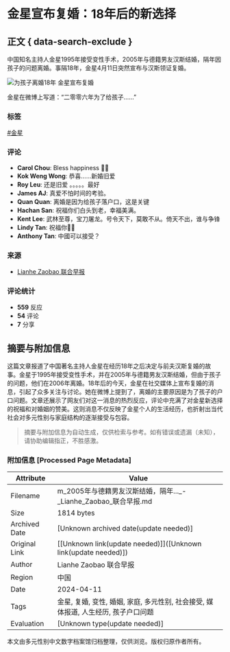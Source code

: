 # 金星宣布复婚：18年后的新选择

## 正文 { data-search-exclude }


中国知名主持人金星1995年接受变性手术，2005年与德籍男友汉斯结婚，隔年因孩子的问题离婚。事隔18年，金星4月11日突然宣布与汉斯领证复婚。

![为孩子离婚18年 金星宣布复婚](https://external-sjc3-1.xx.fbcdn.net/emg1/v/t13/2258647001537279410?url=https%3A%2F%2Fstatic.zaobao.com.sg%2Fs3fs-public%2Fstyles%2Farticle_large_crop%2Fpublic%2Farticles%2F2024%2F04%2F11%2Fjinxing2.jpg%3FVersionId%3DXBUcTP1puRmfpoStEyF41ljb5SmMTrwk%26itok%3DLxq9Yu89&fb_obo=1&utld=zaobao.com.sg&stp=c0.5000x0.5000f_dst-jpg_flffffff_p500x261_q75_tt6&ccb=13-1&oh=06_Q399WJFcBJoUeZ8_RS8osKMxfvpfOeHpIrROfAvr9EXvWQg&oe=67919DF5&_nc_sid=7a31ef)

金星在微博上写道：“二零零六年为了给孩子……” 

### 标签
[#金星](https://www.facebook.com/hashtag/%E9%87%91%E6%98%9F?__eep__=6)

### 评论
- **Carol Chou**: Bless happiness 🌹🌹
- **Kok Weng Wong**: 恭喜……新婚旧爱
- **Roy Leu**: 还是旧爱 。。。。。最好
- **James AJ**: 真爱不怕时间的考验。
- **Quan Quan**: 离婚是因为给孩子落户口，这是关键
- **Hachan San**: 祝福你们白头到老，幸福美满。
- **Kent Lee**: 武林至尊，宝刀屠龙。号令天下，莫敢不从。倚天不出，谁与争锋
- **Lindy Tan**: 祝福你👏🎉
- **Anthony Tan**: 中國可以接受？

### 来源
- [Lianhe Zaobao 联合早报](https://www.facebook.com/zaobaosg?__cft__[0]=AZUOfBnIXMFm-KZXstFihIv65iQa60dnKDy6mhTN23FbhdAkExr9_6WYfxEBANu6UbXmsNP4Y2gIaPI9nnHPmmKLJEhHyhNLBEyk6fL8qZPNzhrw4pFZNyQ3V-hMpLajfBx1Qa7IJ0mll7Y5tE2j144RWrFqdxTYbxvzMJPU-kuriQ&__tn__=-UC%2CP-R)  

### 评论统计
- **559** 反应
- **54** 评论
- **7** 分享
<!-- tcd_original_link https://m.facebook.com/zaobaosg/posts/837161278451645/ -->


## 摘要与附加信息

<!-- tcd_abstract -->
这篇文章报道了中国著名主持人金星在经历18年之后决定与前夫汉斯复婚的故事。金星于1995年接受变性手术，并在2005年与德籍男友汉斯结婚，但由于孩子的问题，他们在2006年离婚。18年后的今天，金星在社交媒体上宣布复婚的消息，引起了众多关注与讨论。她在微博上提到了，离婚的主要原因是为了孩子的户口问题。文章还展示了网友们对这一消息的热烈反应，评论中充满了对金星新选择的祝福和对婚姻的赞美。这则消息不仅反映了金星个人的生活经历，也折射出当代社会对多元性别与家庭结构的逐渐接受与包容。
<!-- tcd_abstract_end -->

> 摘要与附加信息为自动生成，仅供检索与参考。如有错误或遗漏（未知），请协助编辑指正，不胜感激。

### 附加信息 [Processed Page Metadata]

| Attribute       | Value                                  |
|-----------------|----------------------------------------|
| Filename        | m_2005年与德籍男友汉斯结婚，隔年..._-_Lianhe_Zaobao_联合早报.md                             |
| Size            | 1814 bytes                           |
| Archived Date   | [Unknown archived date(update needed)]                             |
| Original Link   | [[Unknown link(update needed)]]([Unknown link(update needed)])                       |
| Author          | Lianhe Zaobao 联合早报                               |
| Region          | 中国                               |
| Date            | 2024-04-11                                 |
| Tags            | 金星, 复婚, 变性, 婚姻, 家庭, 多元性别, 社会接受, 媒体报道, 人生经历, 孩子户口问题                                 |
| Evaluation            | [Unknown type(update needed)]                                 |
<!-- tcd_table_end -->

本文由多元性别中文数字档案馆归档整理，仅供浏览。版权归原作者所有。
